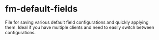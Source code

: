 # fm-default-fields
File for saving various default field configurations and quickly applying them. Ideal if you have multiple clients and need to easily switch between configurations.
